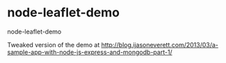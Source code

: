 node-leaflet-demo
=================

node-leaflet-demo

Tweaked version of the demo at http://blog.ijasoneverett.com/2013/03/a-sample-app-with-node-js-express-and-mongodb-part-1/